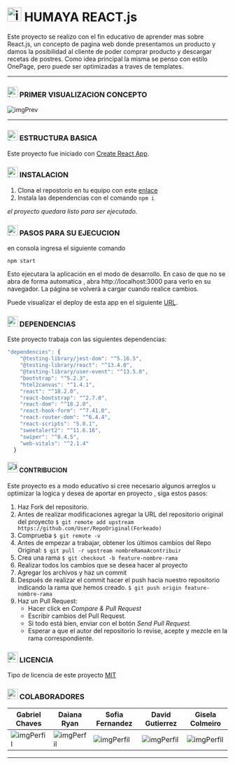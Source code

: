 # <img src="https://i.postimg.cc/Dzt8QXLy/Hsin-Dulce100x100.png" alt="img-calc" width="32"/> HUMAYA REACT.js

Este proyecto se realizo con el fin educativo de aprender mas sobre React.js, un concepto de pagina web donde presentamos un producto y damos la posibilidad al cliente de poder comprar producto y descargar recetas de postres.
Como idea principal la misma se penso con estilo OnePage, pero puede ser optimizadas a traves de templates.

---

### <img src="https://i.postimg.cc/LXJX7gQ5/pc.png" alt="img-pc" width="24"/> PRIMER VISUALIZACION CONCEPTO

<img src="https://i.postimg.cc/GmvbMsCc/humaya-prev.png" alt="imgPrev"></img>


---

### <img src="https://i.postimg.cc/Dw5wwPtm/cubo.png" alt="img-cubos" width="24"/> ESTRUCTURA BASICA

Este proyecto fue iniciado con [Create React App](https://github.com/facebook/create-react-app).

### <img src="https://i.postimg.cc/9MsMjXsp/install.png" alt="img-install" width="24"/> INSTALACION

1. Clona el repostorio en tu equipo con este [enlace](https://github.com/Dvdcom/calculadora-react.git "enlace")
2. Instala las dependencias con el comando `npm i`

_el proyecto quedara listo para ser ejecutado._

### <img src="https://i.postimg.cc/QxQMR3mQ/play.png" alt="img-play" width="24"/> PASOS PARA SU EJECUCION

en consola ingresa el siguiente comando

`npm start`

Esto ejecutara la aplicación en el modo de desarrollo.
En caso de que no se abra de forma automatica , abra http://localhost:3000 para verlo en su navegador.
La página se volverá a cargar cuando realice cambios.

Puede visualizar el deploy de esta app en el siguiente [URL](https://humaya-react.netlify.app/).

### <img src="https://i.postimg.cc/vmBHg6sh/clip.png" alt="img-clip" width="24"/> DEPENDENCIAS

Este proyecto trabaja con las siguientes dependencias:

```javascript
"dependencies": {
    "@testing-library/jest-dom": "^5.16.5",
    "@testing-library/react": "^13.4.0",
    "@testing-library/user-event": "^13.5.0",
    "bootstrap": "^5.2.3",
    "html2canvas": "^1.4.1",
    "react": "^18.2.0",
    "react-bootstrap": "^2.7.0",
    "react-dom": "^18.2.0",
    "react-hook-form": "^7.41.0",
    "react-router-dom": "^6.4.4",
    "react-scripts": "5.0.1",
    "sweetalert2": "^11.6.16",
    "swiper": "^8.4.5",
    "web-vitals": "^2.1.4"
  }
```

#### <img src="https://i.postimg.cc/jqJ24NJk/colaboracion.png" alt="img-colaboracion" width="24"/> CONTRIBUCION

Este proyecto es a modo educativo si cree necesario algunos arreglos u optimizar la logica y desea de aportar en proyecto , siga estos pasos:

1. Haz Fork del repositorio.
2. Antes de realizar modificaciones agregar la URL del repositorio original del proyecto
   `$ git remote add upstream https://github.com/User/RepoOriginal(Forkeado)`
3. Comprueba
   `$ git remote -v`
4. Antes de empezar a trabajar, obtener los últimos cambios del Repo Original:
   `$ git pull -r upstream nombreRamaAcontribuir`
5. Crea una rama
   `$ git checkout -b feature-nombre-rama`
6. Realizar todos los cambios que se desea hacer al proyecto
7. Agregar los archivos y haz un commit
8. Después de realizar el commit hacer el push hacia nuestro repositorio indicando la rama que hemos creado.
   `$ git push origin feature-nombre-rama`
9. Haz un Pull Request:
   - Hacer click en _Compare & Pull Request_
   - Escribir cambios del Pull Request.
   - Si todo está bien, enviar con el botón _Send Pull Request._
   - Esperar a que el autor del repositorio lo revise, acepte y mezcle en la rama correspondiente.

### <img src="https://i.postimg.cc/pXbTGTfV/licencia.png" alt="img-licencia" width="24"/> LICENCIA

Tipo de licencia de este proyecto [MIT](https://choosealicense.com/licenses/mit/)

### <img src="https://i.postimg.cc/VkzNwVZ3/person.png" alt="img-licencia" width="24"/> COLABORADORES

| **Gabriel Chaves** | **Daiana Ryan** | **Sofia Fernandez** | **David Gutierrez** | **Gisela Colmeiro** |
|---|---|---|---|---|
|<img src="https://i.postimg.cc/q7VwmJY2/juan-gabriel.jpg" alt="imgPerfil"></img>|<img src="https://i.postimg.cc/hjKrBCKj/day.jpg" alt="imgPerfil"></img>|<img src="https://i.postimg.cc/g0VD19FQ/sofi.jpg" alt="imgPerfil"></img>|<img src="https://i.postimg.cc/BbVc24HL/me.png" alt="imgPerfil"></img>|<img src="https://i.postimg.cc/8c5mFjJg/gysela.jpg" alt="imgPerfil"></img>|








---